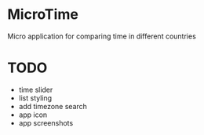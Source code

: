#  MicroTime

Micro application for comparing time in different countries

# TODO

- time slider
- list styling
- add timezone search
- app icon
- app screenshots
